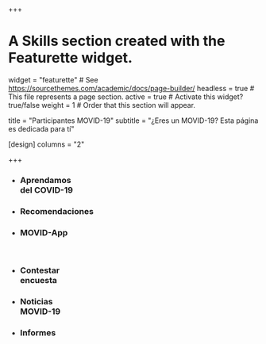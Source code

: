 +++
# A Skills section created with the Featurette widget.
widget = "featurette"  # See https://sourcethemes.com/academic/docs/page-builder/
headless = true  # This file represents a page section.
active = true  # Activate this widget? true/false
weight = 1  # Order that this section will appear.

title = "Participantes MOVID-19"
subtitle = "¿Eres un MOVID-19? Esta página es dedicada para tí"

[design]
  columns = "2"


+++
<div class="container">
  <div class="row">
    <div class="col">
      <ul class="network-icon" aria-hidden="true">
      <li>
      <a href="#aprendiendodelcovid" class="big-icon"><i class="fas fa-laptop-medical"; style= "color:#943830"></i></a>
      <h3>Aprendamos<br>del COVID-19</h3>
      </li>
      </ul>
    </div>
    <div class="col">
      <ul class="network-icon" aria-hidden="true">
      <li>
      <a href="#recomendaciones" target="_blank" class="big-icon"><i class="fas fa-briefcase-medical"; style= "color:#943830"></i></a>
      <h3 onclick="#recomendaciones">Recomendaciones</h3>
      </li>
      </ul>
    </div>
    <div class="col">
      <ul class="network-icon" aria-hidden="true">
      <li>
      <a href="/app/" target="_blank" class="big-icon"><i class="fas fa-chart-pie""; style= "color:#943830"></i></a>
      <h3>MOVID-App</h3>
      </li>
      </ul>
    </div>
  </div>
</div>

<br>
<div class="container">
  <div class="row">
    <div class="col">
      <ul class="network-icon" aria-hidden="true">
      <li>
      <a href="https://encuestacovid.uchile.cl/" class="big-icon"><i class="fas fa-poll-h"; style= "color:#943830"></i></a>
      <h3>Contestar <br>encuesta</h3>
      </li>
      </ul>
    </div>
    <div class="col">
      <ul class="network-icon" aria-hidden="true">
      <li>
      <a href="/noticia/" target="_blank" class="big-icon"><i class="far fa-newspaper"; style= "color:#943830"></i></a>
      <h3>Noticias<br> MOVID-19</h3>
      </li>
      </ul>
    </div>
    <div class="col">
      <ul class="network-icon" aria-hidden="true">
      <li>
      <a href="https://movid.netlify.app/#projects" target="_blank" class="big-icon"><i class="fas fa-book-reader""; style= "color:#943830"></i></a>
      <h3>Informes</h3>
      </li>
      </ul>
    </div>
  </div>
</div>
